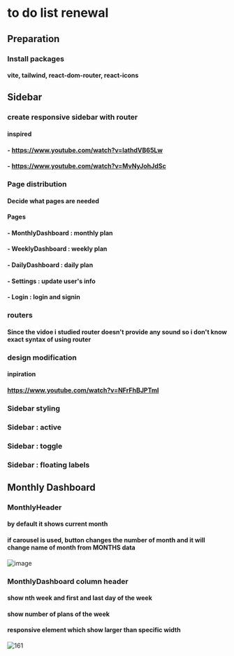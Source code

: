 # to do list renewal

## Preparation

### Install packages

#### vite, tailwind, react-dom-router, react-icons

## Sidebar

### create responsive sidebar with router

#### inspired

#### - https://www.youtube.com/watch?v=IathdVB65Lw

#### - https://www.youtube.com/watch?v=MvNyJohJdSc

### Page distribution

#### Decide what pages are needed

#### Pages

#### - MonthlyDashboard : monthly plan

#### - WeeklyDashboard : weekly plan

#### - DailyDashboard : daily plan

#### - Settings : update user's info

#### - Login : login and signin

### routers

#### Since the vidoe i studied router doesn't provide any sound so i don't know exact syntax of using router

### design modification

#### inpiration

#### https://www.youtube.com/watch?v=NFrFhBJPTmI

### Sidebar styling

### Sidebar : active

### Sidebar : toggle

### Sidebar : floating labels

## Monthly Dashboard

### MonthlyHeader

#### by default it shows current month

#### if carousel is used, button changes the number of month and it will change name of month from MONTHS data

![image](https://github.com/narahub123/to-do-list-re/assets/93567002/cf5c144b-fcda-48aa-9d53-9fed5a0c610f)

### MonthlyDashboard column header

#### show nth week and first and last day of the week

#### show number of plans of the week

#### responsive element which show larger than specific width
![161](https://github.com/narahub123/to-do-list-re/assets/93567002/83eb85a5-d32e-4794-9070-0e3c673f6c61)
